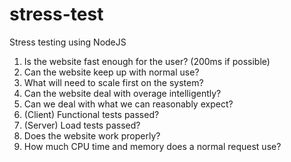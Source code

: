 # stress-test
Stress testing using NodeJS
1)  Is the website fast enough for the user?  (200ms if possible)
2)  Can the website keep up with normal use?
3)  What will need to scale first on the system?
4)  Can the website deal with overage intelligently?
5)  Can we deal with what we can reasonably expect?
6)  (Client) Functional tests passed?
7)  (Server) Load tests passed?
8)  Does the website work properly?
9)  How much CPU time and memory does a normal request use?
